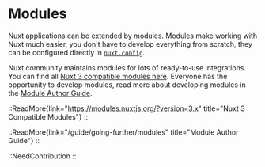 # Modules

Nuxt applications can be extended by modules.
Modules make working with Nuxt much easier, you don't have to develop everything from scratch, they can be configured directly in [`nuxt.config`](/api/configuration/nuxt.config#modules).

Nuxt community maintains modules for lots of ready-to-use integrations. You can find all [Nuxt 3 compatible modules here](https://modules.nuxtjs.org/?version=3.x). Everyone has the opportunity to develop modules, read more about developing modules in the [Module Author Guide](/guide/going-further/modules).

::ReadMore{link="https://modules.nuxtjs.org/?version=3.x" title="Nuxt 3 Compatible Modules"}
::

::ReadMore{link="/guide/going-further/modules" title="Module Author Guide"}
::

::NeedContribution
::
